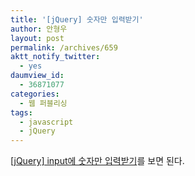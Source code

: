 ```yaml
---
title: '[jQuery] 숫자만 입력받기'
author: 안형우
layout: post
permalink: /archives/659
aktt_notify_twitter:
  - yes
daumview_id:
  - 36871077
categories:
  - 웹 퍼블리싱
tags:
  - javascript
  - jQuery
---
```

[[jQuery] input에 숫자만 입력받기][1]를 보면 된다.

 [1]: /archives/697